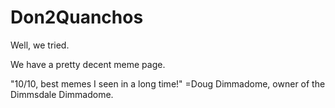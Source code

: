 # Don2Quanchos

Well, we tried.

We have a pretty decent meme page. 

"10/10, best memes I seen in a long time!"
=Doug Dimmadome, owner of the Dimmsdale Dimmadome.
